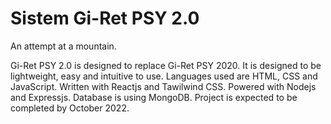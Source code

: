 # Sistem Gi-Ret PSY 2.0

An attempt at a mountain.

Gi-Ret PSY 2.0 is designed to replace Gi-Ret PSY 2020. It is designed to be lightweight, easy and intuitive to use. Languages used are HTML, CSS and JavaScript. Written with Reactjs and Tawilwind CSS. Powered with Nodejs and Expressjs. Database is using MongoDB. Project is expected to be completed by October 2022.
